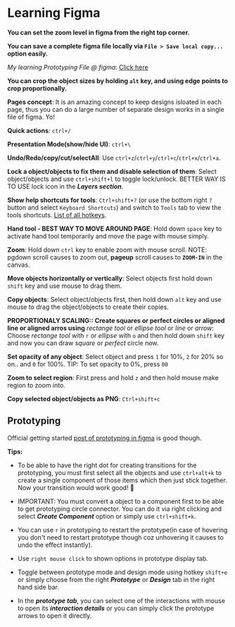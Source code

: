 # Learning Figma

**You can set the zoom level in figma from the right top corner.**

**You can save a complete figma file locally via `File > Save local copy...` option easily.**

_My learning Prototyping File @ figma_: [Click here](https://www.figma.com/file/P1DNXwjD4TcDV6pNXqvoOn/Learn-prototyping?node-id=4%3A55)

**You can crop the object sizes by holding `alt` key, and using edge points to crop proportionally.**

**Pages concept**: It is an amazing concept to keep designs isloated in each page, thus you can do a large number of separate design works in a single file of figma. Yo!

**Quick actions**: `ctrl+/`

**Presentation Mode(show/hide UI)**: `ctrl+\`

**Undo/Redo/copy/cut/selectAll**: Use `ctrl+z`/`ctrl+y`/`ctrl+c`/`ctrl+x`/`ctrl+a`.

**Lock a object/objects to fix them and disable selection of them**: Select object/objects and use `ctrl+shift+l` to toggle lock/unlock. BETTER WAY IS TO USE lock icon in the ***Layers section***.

**Show help shortcuts for tools**: `Ctrl+shift+?` (or use the bottom right `?` button and select `Keyboard Shortcuts`) and switch to `Tools` tab to view the tools shortcuts. [List of all hotkeys](https://shortcuts.design/tools/toolspage-figma/).

**Hand tool - BEST WAY TO MOVE AROUND PAGE**: Hold down `space` key to activate hand tool temporarily and move the page with mouse simply.

**Zoom**: Hold down `ctrl` key to enable zoom with mouse scroll. NOTE: pgdown scroll causes to zoom out, **pageup** scroll causes to **`ZOOM-IN`** in the canvas.

**Move objects horizontally or vertically**: Select objects first hold down `shift` key and use mouse to drag them.

**Copy objects**: Select object/objects first, then hold down `alt` key and use mouse to drag the object/objects to create their copies.

**PROPORTIONALY SCALING:: Create squares or perfect circles or aligned line or aligned arros using** _rectange tool_ or _ellipse tool_ or _line_ or _arrow_: Choose *rectange tool* with `r` or *ellipse* with `o` and then hold down `shift` key and now you can draw _square_ or _perfect_ circle now.

**Set opacity of any object**: Select object and press `1` for 10%, `2` for 20% so on.. and `0` for 100%. TIP: To set opacity to 0%, press `00`

**Zoom to select region**: First press and hold `z` and then hold mouse make region to zoom into.

**Copy selected object/objects as PNG**: `Ctrl+shift+c`

## Prototyping

Official getting started [post of prototyping in figma](https://help.figma.com/hc/en-us/articles/360040314193-Guide-to-prototyping-in-Figma) is good though.

**Tips:**

- To be able to have the right dot for creating transitions for the prototyping, you must first select all the objects and use `ctrl+alt+k` to create a single component of those items which then just stick together. Now your transition would work good! 💯

- IMPORTANT: You must convert a object to a component first to be able to get prototyping circle connector. You can do it via right clicking and select ***Create Component*** option or simply use `ctrl+shift+k`.

- You can use `r` in prototyping to restart the prototype(in case of hovering you don't need to restart prototype though coz unhovering it causes to undo the effect instantly).
- Use `right mouse click` to shown options in prototype display tab.

- Toggle between prototype mode and design mode using hotkey `shift+e` or simply choose from the right ***Prototype*** or ***Design*** tab in the right hand side bar.

- In the ***prototype tab***, you can select one of the interactions with mouse to open its ***interaction details*** or you can simply click the prototype arrows to open it directly.
